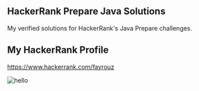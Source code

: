 ## HackerRank Prepare Java Solutions
My verified solutions for HackerRank's Java Prepare challenges.

## My HackerRank Profile
https://www.hackerrank.com/fayrouz

![hello](https://github.com/TurquoiseApps/HackerRank_Prepare_Java_Solutions/blob/main/codestudio.png)

